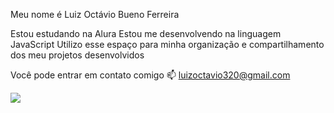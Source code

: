 Meu nome é Luiz Octávio Bueno Ferreira

Estou estudando na Alura
Estou me desenvolvendo na linguagem JavaScript
Utilizo esse espaço para minha organização e compartilhamento dos meu projetos desenvolvidos 

Você pode entrar em contato comigo 📫
luizoctavio320@gmail.com

![](https://images3.memedroid.com/images/UPLOADED213/60cbcaf3239a1.jpeg)
